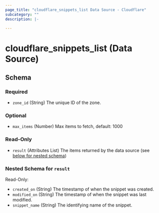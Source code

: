 ```yaml
---
page_title: "cloudflare_snippets_list Data Source - Cloudflare"
subcategory: ""
description: |-
  
---
```


# cloudflare_snippets_list (Data Source)





<!-- schema generated by tfplugindocs -->
## Schema

### Required

- `zone_id` (String) The unique ID of the zone.

### Optional

- `max_items` (Number) Max items to fetch, default: 1000

### Read-Only

- `result` (Attributes List) The items returned by the data source (see [below for nested schema](#nestedatt--result))

<a id="nestedatt--result"></a>
### Nested Schema for `result`

Read-Only:

- `created_on` (String) The timestamp of when the snippet was created.
- `modified_on` (String) The timestamp of when the snippet was last modified.
- `snippet_name` (String) The identifying name of the snippet.


